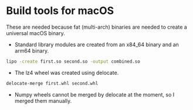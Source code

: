 # Build tools for macOS

These are needed because fat (multi-arch) binaries are needed to create a universal macOS
binary.

- Standard library modules are created from an x84_64 binary and an arm64 binary.

```bash
lipo -create first.so second.so -output combined.so
```

- The lz4 wheel was created using delocate.

```bash
delocate-merge first.whl second.whl
```

- Numpy wheels cannot be merged by delocate at the moment, so I merged them manually.
